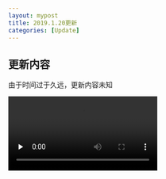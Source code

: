 ```yaml
---
layout: mypost
title: 2019.1.20更新
categories: [Update]
---
```


## 更新内容   

由于时间过于久远，更新内容未知

<video id="video" controls="" preload="none">
      <source id="mp4" src="https://1057237562.github.io/projectoe/posts/2019/01/20/preview.mp4" type="video/mp4">
</video>
